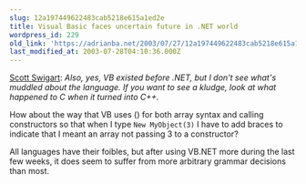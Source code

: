 ```yaml
---
slug: 12a197449622483cab5218e615a1ed2e
title: Visual Basic faces uncertain future in .NET world
wordpress_id: 229
old_link: 'https://adrianba.net/2003/07/27/12a197449622483cab5218e615a1ed2e/'
last_modified_at: 2003-07-28T04:10:36.000Z
---
```


[
Scott Swigart](http://radiocomments2.userland.com/comments?u=117167&p=400&link=http%3A%2F%2Fradio.weblogs.com%2F0117167%2F2003%2F07%2F24.html%23a400): _Also, yes, VB existed before .NET, but I
don't see what's muddled about the language. If you want to see a
kludge, look at what happened to C when it turned into
C++._

How about the way that VB uses () for both array syntax and
calling constructors so that when I type `New
MyObject(3)` I have to add braces to indicate that I meant an
array not passing 3 to a constructor?

All languages have their foibles, but after using VB.NET more
during the last few weeks, it does seem to suffer from more
arbitrary grammar decisions than most.
